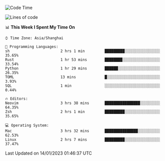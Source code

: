 <!--START_SECTION:waka-->
![Code Time](http://img.shields.io/badge/Code%20Time-1%2C110%20hrs%2044%20mins-blue)

![Lines of code](https://img.shields.io/badge/From%20Hello%20World%20I%27ve%20Written-24%20Thousand%20lines%20of%20code-blue)

📊 **This Week I Spent My Time On** 

```text
⌚︎ Time Zone: Asia/Shanghai

💬 Programming Languages: 
sh                       2 hrs 1 min         █████████░░░░░░░░░░░░░░░░   35.65% 
Rust                     1 hr 53 mins        ████████░░░░░░░░░░░░░░░░░   33.54% 
Python                   1 hr 29 mins        ██████░░░░░░░░░░░░░░░░░░░   26.35% 
TOML                     13 mins             █░░░░░░░░░░░░░░░░░░░░░░░░   3.93% 
SQL                      1 min               ░░░░░░░░░░░░░░░░░░░░░░░░░   0.44%

🔥 Editors: 
Neovim                   3 hrs 38 mins       ████████████████░░░░░░░░░   64.35% 
Zsh                      2 hrs 1 min         █████████░░░░░░░░░░░░░░░░   35.65%

💻 Operating System: 
Mac                      3 hrs 32 mins       ███████████████░░░░░░░░░░   62.53% 
Linux                    2 hrs 7 mins        █████████░░░░░░░░░░░░░░░░   37.47%

```


 Last Updated on 14/01/2023 01:46:37 UTC
<!--END_SECTION:waka-->
